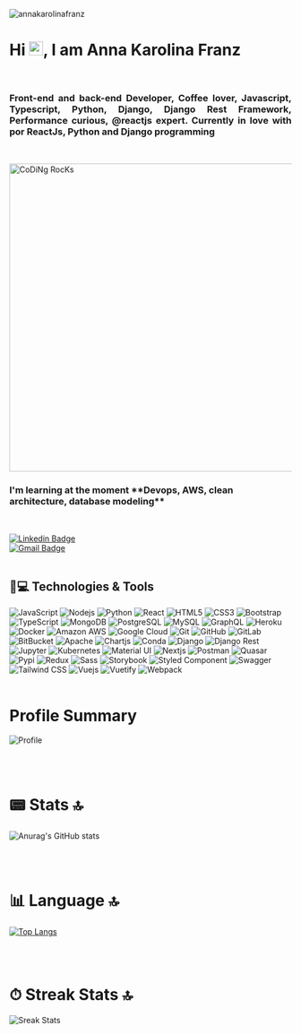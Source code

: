 <p align="left"><img src="https://komarev.com/ghpvc/?username=franzannakarolina" alt="annakarolinafranz" /></p>

<h1 align = "justify"> Hi <img src="https://media.giphy.com/media/hvRJCLFzcasrR4ia7z/giphy.gif" width="25px">, I am Anna Karolina Franz</h1></br>
<h3 align = "justify">Front-end and back-end Developer, Coffee lover, Javascript, Typescript, Python, Django, Django Rest Framework, Performance curious, @reactjs expert. Currently in love with por ReactJs, Python and Django programming</h3></br>

<!-- ![](https://camo.githubusercontent.com/992babdffd8c74a1502de375fbdf7e4d54773242/68747470733a2f2f6d656469612e67697068792e636f6d2f6d656469612f53576f536b4e36447854737a71494b4571762f67697068792e676966) -->

<img src="https://github.com/SP-XD/SP-XD/blob/main/images/dev-working_rounded.gif?raw=true" href="https://github.com/sp-xd" alt="CoDiNg RocKs"  width="550"/><br>


<h3>
I'm learning at the moment **Devops, AWS, clean architecture, database modeling**
</h3> </br>

[![Linkedin Badge](https://img.shields.io/badge/-annakarolinafranz-red?style=flat-square&logo=Linkedin&logoColor=white&link=https://www.linkedin.com/in/anna-karolina-franz-b72242218/)](https://www.linkedin.com/in/anna-karolina-franz-b72242218/)</br>
[![Gmail Badge](https://img.shields.io/badge/-franz.karols@gmail.com-c14438?style=flat-square&logo=Gmail&logoColor=white&link=mailto:natansl@gmail.com)](mailto:franz.karols@gmail.com)</br>
</br>

## 🚀💻 Technologies & Tools

![JavaScript](https://img.shields.io/badge/-JavaScript-black?style=flat-square&logo=javascript)
![Nodejs](https://img.shields.io/badge/-Nodejs-black?style=flat-square&logo=Node.js)
![Python](https://img.shields.io/badge/-Python-black?style=flat-square&logo=Python)
![React](https://img.shields.io/badge/-React-black?style=flat-square&logo=react)
![HTML5](https://img.shields.io/badge/-HTML5-E34F26?style=flat-square&logo=html5&logoColor=white)
![CSS3](https://img.shields.io/badge/-CSS3-1572B6?style=flat-square&logo=css3)
![Bootstrap](https://img.shields.io/badge/-Bootstrap-563D7C?style=flat-square&logo=bootstrap)
![TypeScript](https://img.shields.io/badge/-TypeScript-007ACC?style=flat-square&logo=typescript)
![MongoDB](https://img.shields.io/badge/-MongoDB-black?style=flat-square&logo=mongodb)
![PostgreSQL](https://img.shields.io/badge/-PostgreSQL-336791?style=flat-square&logo=postgresql)
![MySQL](https://img.shields.io/badge/-MySQL-black?style=flat-square&logo=mysql)
![GraphQL](https://img.shields.io/badge/-GraphQL-E10098?style=flat-square&logo=graphql)
![Heroku](https://img.shields.io/badge/-Heroku-430098?style=flat-square&logo=heroku)
![Docker](https://img.shields.io/badge/-Docker-black?style=flat-square&logo=docker)
![Amazon AWS](https://img.shields.io/badge/Amazon%20AWS-232F3E?style=flat-square&logo=amazon-aws)
![Google Cloud](https://img.shields.io/badge/Google%20Cloud-black?style=flat-square&logo=google-cloud)
![Git](https://img.shields.io/badge/-Git-black?style=flat-square&logo=git)
![GitHub](https://img.shields.io/badge/-GitHub-181717?style=flat-square&logo=github)
![GitLab](https://img.shields.io/badge/-GitLab-FCA121?style=flat-square&logo=gitlab)
![BitBucket](https://img.shields.io/badge/-BitBucket-darkblue?style=flat-square&logo=bitbucket)
![Apache](https://img.shields.io/badge/Apache-D22128?style=flat-square&logo=apache)
![Chartjs](https://img.shields.io/badge/Chart.js-FF6384??style=flat-square&logo=chartdotjs)
![Conda](https://img.shields.io/badge/conda-342B029.svg?&style=flat-square&logo=anaconda)
![Django](https://img.shields.io/badge/Django-092E20?style=flat-square&logo=django&logoColor=green)
![Django Rest](https://img.shields.io/badge/django%20rest-ff1709?style=flat-square&logo=django&logoColor=white)
![Jupyter](https://img.shields.io/badge/Jupyter-F37626.svg?&style=flat-square&logo=Jupyter&logoColor=white)
![Kubernetes](https://img.shields.io/badge/kubernetes-326ce5.svg?&style=flat-square&logo=kubernetes&logoColor=white)
![Material UI](https://img.shields.io/badge/Material%20UI-007FFF?style=flat-square&logo=mui&logoColor=white)
![Nextjs](https://img.shields.io/badge/next.js-000000?style=flat-square&logo=nextdotjs&logoColor=white)
![Postman](https://img.shields.io/badge/Postman-FF6C37?style=flat-square&logo=Postman&logoColor=white)
![Quasar](https://img.shields.io/badge/Quasar-1976D2?style=flat-square&logo=quasar&logoColor=white)
![Pypi](https://img.shields.io/badge/pypi-3775A9?style=flat-square&logo=pypi&logoColor=white)
![Redux](https://img.shields.io/badge/Redux-593D88?style=flat-square&logo=redux&logoColor=white)
![Sass](https://img.shields.io/badge/Sass-CC6699?style=flat-square&logo=sass&logoColor=white)
![Storybook](https://img.shields.io/badge/storybook-FF4785?style=flat-square&logo=storybook&logoColor=white)
![Styled Component](https://img.shields.io/badge/styled--components-DB7093?style=flat-square&logo=styled-components&logoColor=white)
![Swagger](https://img.shields.io/badge/Swagger-85EA2D?style=flat-square&logo=Swagger&logoColor=white)
![Tailwind CSS](https://img.shields.io/badge/Tailwind_CSS-38B2AC?style=flat-square&logo=tailwind-css&logoColor=white)
![Vuejs](https://img.shields.io/badge/Vue.js-35495E?style=flat-square&logo=vuedotjs&logoColor=4FC08D)
![Vuetify](https://img.shields.io/badge/Vuetify-1867C0?style=flat-square&logo=vuetify&logoColor=white)
![Webpack](https://img.shields.io/badge/Webpack-8DD6F9?style=flat-square&logo=Webpack&logoColor=white)
</br>
</br>

# Profile Summary

![Profile](https://github-profile-summary-cards.vercel.app/api/cards/profile-details?username=franzannakarolina&theme=vue)

</br>
</br>

# 📟 Stats 🔝

![Anurag's GitHub stats](https://github-readme-stats.vercel.app/api?username=franzannakarolina&show_icons=true&theme=radical)


</br>
</br>

# 📊 Language 🔝

[![Top Langs](https://github-readme-stats.vercel.app/api/top-langs/?username=franzannakarolina&layout=compact)](https://github.com/franzannakarolina/github-readme-stats)

</br>
</br>

# ⏱ Streak Stats 🔝

![Sreak Stats](https://github-readme-streak-stats.herokuapp.com/?user=franzannakarolina)
